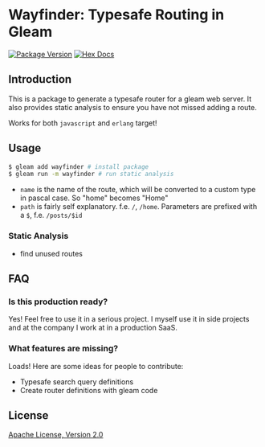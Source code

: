 # Wayfinder: Typesafe Routing in Gleam

[![Package Version](https://img.shields.io/hexpm/v/wayfinder)](https://hex.pm/packages/wayfinder)
[![Hex Docs](https://img.shields.io/badge/hex-docs-ffaff3)](https://hexdocs.pm/wayfinder/)

## Introduction

This is a package to generate a typesafe router for a gleam web server. It also provides static analysis to ensure you have not missed adding a route.

Works for both `javascript` and `erlang` target!

## Usage

```bash
$ gleam add wayfinder # install package
$ gleam run -m wayfinder # run static analysis
```

- `name` is the name of the route, which will be converted to a custom type in pascal case. So "home" becomes "Home"
- `path` is fairly self explanatory. f.e. `/`, `/home`. Parameters are prefixed with a `$`, f.e. `/posts/$id`

### Static Analysis

- find unused routes

## FAQ

### Is this production ready?

Yes! Feel free to use it in a serious project. I myself use it in side projects and at the company I work at in a production SaaS.

### What features are missing?

Loads! Here are some ideas for people to contribute:
- Typesafe search query definitions
- Create router definitions with gleam code

## License
[Apache License, Version 2.0](./LICENSE)

